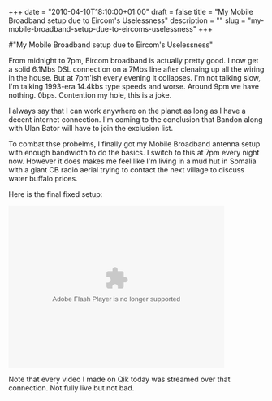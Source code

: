 +++
date = "2010-04-10T18:10:00+01:00"
draft = false
title = "My Mobile Broadband setup due to Eircom's Uselessness"
description = ""
slug = "my-mobile-broadband-setup-due-to-eircoms-uselessness"
+++

#"My Mobile Broadband setup due to Eircom's Uselessness"


 <p>From midnight to 7pm, Eircom broadband is actually pretty good. I now get a solid 6.1Mbs DSL connection on a 7Mbs line after clenaing up all the wiring in the house. But at 7pm'ish every evening it collapses. I'm not talking slow, I'm talking 1993-era 14.4kbs type speeds and worse. Around 9pm we have nothing. 0bps. Contention my hole, this is a joke.</p>
<p>I always say that I can work anywhere on the planet as long as I have a decent internet connection. I'm coming to the conclusion that Bandon along with Ulan Bator will have to join the exclusion list.</p>
<p>To combat thse probelms, I finally got my Mobile Broadband antenna setup with enough bandwidth to do the basics. I switch to this at 7pm every night now. However it does makes me feel like I'm living in a mud hut in Somalia with a giant CB radio aerial trying to contact the next village to discuss water buffalo prices.</p>
<p>Here is the final fixed setup:</p>
<p><object id="qikPlayer" align="middle" height="319" classid="clsid:d27cdb6e-ae6d-11cf-96b8-444553540000" width="425" codebase="http://download.macromedia.com/pub/shockwave/cabs/flash/swflash.cab#version=9,0,115,0"><param name="allowScriptAccess" value="sameDomain" /><param name="allowFullScreen" value="true" /><param name="movie" value="http://assets0.qik.com/swfs/qikPlayer5.swf?1322219580" /><param name="quality" value="high" /><param name="bgcolor" value="#000000" /><param name="FlashVars" value="streamID=ab41b099c65e4e9e993ce66b4345df5e&autoplay=false" /><embed name="qikPlayer" pluginspage="http://www.macromedia.com/go/getflashplayer" allowFullScreen="true" allowScriptAccess="sameDomain" src="http://assets0.qik.com/swfs/qikPlayer5.swf?1322219580" FlashVars="streamID=ab41b099c65e4e9e993ce66b4345df5e&autoplay=false" type="application/x-shockwave-flash" align="middle" height="319" quality="high" width="425" bgcolor="#000000"></embed></object></p>
<p>Note that every video I made on Qik today was streamed over that connection. Not fully live but not bad.</p>
<p></p>
 